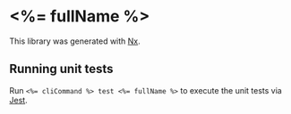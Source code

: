 # <%= fullName %>

This library was generated with [Nx](https://nx.dev).

## Running unit tests

Run `<%= cliCommand %> test <%= fullName %>` to execute the unit tests via [Jest](https://jestjs.io).
